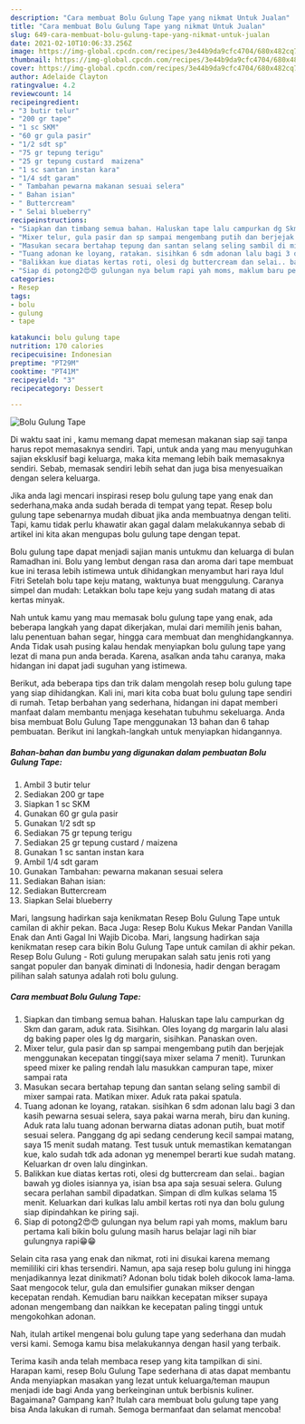 ```yaml
---
description: "Cara membuat Bolu Gulung Tape yang nikmat Untuk Jualan"
title: "Cara membuat Bolu Gulung Tape yang nikmat Untuk Jualan"
slug: 649-cara-membuat-bolu-gulung-tape-yang-nikmat-untuk-jualan
date: 2021-02-10T10:06:33.256Z
image: https://img-global.cpcdn.com/recipes/3e44b9da9cfc4704/680x482cq70/bolu-gulung-tape-foto-resep-utama.jpg
thumbnail: https://img-global.cpcdn.com/recipes/3e44b9da9cfc4704/680x482cq70/bolu-gulung-tape-foto-resep-utama.jpg
cover: https://img-global.cpcdn.com/recipes/3e44b9da9cfc4704/680x482cq70/bolu-gulung-tape-foto-resep-utama.jpg
author: Adelaide Clayton
ratingvalue: 4.2
reviewcount: 14
recipeingredient:
- "3 butir telur"
- "200 gr tape"
- "1 sc SKM"
- "60 gr gula pasir"
- "1/2 sdt sp"
- "75 gr tepung terigu"
- "25 gr tepung custard  maizena"
- "1 sc santan instan kara"
- "1/4 sdt garam"
- " Tambahan pewarna makanan sesuai selera"
- " Bahan isian"
- " Buttercream"
- " Selai blueberry"
recipeinstructions:
- "Siapkan dan timbang semua bahan. Haluskan tape lalu campurkan dg Skm dan garam, aduk rata. Sisihkan. Oles loyang dg margarin lalu alasi dg baking paper oles lg dg margarin, sisihkan. Panaskan oven."
- "Mixer telur, gula pasir dan sp sampai mengembang putih dan berjejak menggunakan kecepatan tinggi(saya mixer selama 7 menit). Turunkan speed mixer ke paling rendah lalu masukkan campuran tape, mixer sampai rata"
- "Masukan secara bertahap tepung dan santan selang seling sambil di mixer sampai rata. Matikan mixer. Aduk rata pakai spatula."
- "Tuang adonan ke loyang, ratakan. sisihkan 6 sdm adonan lalu bagi 3 dan kasih pewarna sesuai selera, saya pakai warna merah, biru dan kuning. Aduk rata lalu tuang adonan berwarna diatas adonan putih, buat motif sesuai selera. Panggang dg api sedang cenderung kecil sampai matang, saya 15 menit sudah matang. Test tusuk untuk memastikan kematangan kue, kalo sudah tdk ada adonan yg menempel berarti kue sudah matang. Keluarkan dr oven lalu dinginkan."
- "Balikkan kue diatas kertas roti, olesi dg buttercream dan selai.. bagian bawah yg dioles isiannya ya, isian bsa apa saja sesuai selera. Gulung secara perlahan sambil dipadatkan. Simpan di dlm kulkas selama 15 menit. Keluarkan dari kulkas lalu ambil kertas roti nya dan bolu gulung siap dipindahkan ke piring saji."
- "Siap di potong2😍😍 gulungan nya belum rapi yah moms, maklum baru pertama kali bikin bolu gulung masih harus belajar lagi nih biar gulungnya rapi😁😁"
categories:
- Resep
tags:
- bolu
- gulung
- tape

katakunci: bolu gulung tape 
nutrition: 170 calories
recipecuisine: Indonesian
preptime: "PT29M"
cooktime: "PT41M"
recipeyield: "3"
recipecategory: Dessert

---
```



![Bolu Gulung Tape](https://img-global.cpcdn.com/recipes/3e44b9da9cfc4704/680x482cq70/bolu-gulung-tape-foto-resep-utama.jpg)

Di waktu  saat ini , kamu memang dapat memesan makanan siap saji tanpa harus repot memasaknya sendiri. Tapi, untuk anda yang mau menyuguhkan sajian eksklusif bagi keluarga, maka kita memang lebih baik memasaknya sendiri. Sebab, memasak sendiri lebih sehat dan juga bisa menyesuaikan dengan selera keluarga.

Jika anda lagi mencari inspirasi resep bolu gulung tape yang enak dan sederhana,maka anda sudah berada di tempat yang tepat. Resep bolu gulung tape  sebenarnya mudah dibuat jika anda membuatnya dengan teliti. Tapi, kamu tidak perlu khawatir akan gagal dalam melakukannya 
sebab di artikel ini kita akan mengupas bolu gulung tape dengan tepat.  

Bolu gulung tape dapat menjadi sajian manis untukmu dan keluarga di bulan Ramadhan ini. Bolu yang lembut dengan rasa dan aroma dari tape membuat kue ini terasa lebih istimewa untuk dihidangkan menyambut hari raya Idul Fitri Setelah bolu tape keju matang, waktunya buat menggulung. Caranya simpel dan mudah: Letakkan bolu tape keju yang sudah matang di atas kertas minyak.

Nah untuk kamu yang mau memasak bolu gulung tape yang enak, ada beberapa langkah yang dapat dikerjakan, mulai dari memilih jenis bahan, lalu penentuan bahan segar, hingga cara membuat dan menghidangkannya. Anda Tidak usah pusing kalau hendak menyiapkan bolu gulung tape yang lezat di mana pun anda berada. Karena, asalkan anda  tahu caranya, maka hidangan ini dapat jadi suguhan yang istimewa.

Berikut, ada beberapa tips dan trik dalam mengolah resep bolu gulung tape yang siap dihidangkan. Kali ini, mari kita coba buat bolu gulung tape sendiri di rumah. Tetap berbahan yang sederhana, hidangan ini dapat memberi manfaat dalam membantu menjaga kesehatan tubuhmu sekeluarga. Anda bisa membuat Bolu Gulung Tape menggunakan 13 bahan dan 6 tahap pembuatan. Berikut ini langkah-langkah untuk menyiapkan hidangannya.

<!--inarticleads1-->

##### Bahan-bahan dan bumbu yang digunakan dalam pembuatan Bolu Gulung Tape:

1. Ambil 3 butir telur
1. Sediakan 200 gr tape
1. Siapkan 1 sc SKM
1. Gunakan 60 gr gula pasir
1. Gunakan 1/2 sdt sp
1. Sediakan 75 gr tepung terigu
1. Sediakan 25 gr tepung custard / maizena
1. Gunakan 1 sc santan instan kara
1. Ambil 1/4 sdt garam
1. Gunakan  Tambahan: pewarna makanan sesuai selera
1. Sediakan  Bahan isian:
1. Sediakan  Buttercream
1. Siapkan  Selai blueberry


Mari, langsung hadirkan saja kenikmatan Resep Bolu Gulung Tape untuk camilan di akhir pekan. Baca Juga: Resep Bolu Kukus Mekar Pandan Vanilla Enak dan Anti Gagal Ini Wajib Dicoba. Mari, langsung hadirkan saja kenikmatan resep cara bikin Bolu Gulung Tape untuk camilan di akhir pekan. Resep Bolu Gulung - Roti gulung merupakan salah satu jenis roti yang sangat populer dan banyak diminati di Indonesia, hadir dengan beragam pilihan salah satunya adalah roti bolu gulung. 

<!--inarticleads2-->

##### Cara membuat Bolu Gulung Tape:

1. Siapkan dan timbang semua bahan. Haluskan tape lalu campurkan dg Skm dan garam, aduk rata. Sisihkan. Oles loyang dg margarin lalu alasi dg baking paper oles lg dg margarin, sisihkan. Panaskan oven.
1. Mixer telur, gula pasir dan sp sampai mengembang putih dan berjejak menggunakan kecepatan tinggi(saya mixer selama 7 menit). Turunkan speed mixer ke paling rendah lalu masukkan campuran tape, mixer sampai rata
1. Masukan secara bertahap tepung dan santan selang seling sambil di mixer sampai rata. Matikan mixer. Aduk rata pakai spatula.
1. Tuang adonan ke loyang, ratakan. sisihkan 6 sdm adonan lalu bagi 3 dan kasih pewarna sesuai selera, saya pakai warna merah, biru dan kuning. Aduk rata lalu tuang adonan berwarna diatas adonan putih, buat motif sesuai selera. Panggang dg api sedang cenderung kecil sampai matang, saya 15 menit sudah matang. Test tusuk untuk memastikan kematangan kue, kalo sudah tdk ada adonan yg menempel berarti kue sudah matang. Keluarkan dr oven lalu dinginkan.
1. Balikkan kue diatas kertas roti, olesi dg buttercream dan selai.. bagian bawah yg dioles isiannya ya, isian bsa apa saja sesuai selera. Gulung secara perlahan sambil dipadatkan. Simpan di dlm kulkas selama 15 menit. Keluarkan dari kulkas lalu ambil kertas roti nya dan bolu gulung siap dipindahkan ke piring saji.
1. Siap di potong2😍😍 gulungan nya belum rapi yah moms, maklum baru pertama kali bikin bolu gulung masih harus belajar lagi nih biar gulungnya rapi😁😁


Selain cita rasa yang enak dan nikmat, roti ini disukai karena memang memililiki ciri khas tersendiri. Namun, apa saja resep bolu gulung ini hingga menjadikannya lezat dinikmati? Adonan bolu tidak boleh dikocok lama-lama. Saat mengocok telur, gula dan emulsifier gunakan mikser dengan kecepatan rendah. Kemudian baru naikkan kecepatan mikser supaya adonan mengembang dan naikkan ke kecepatan paling tinggi untuk mengokohkan adonan. 

Nah, itulah artikel mengenai  bolu gulung tape  yang sederhana dan mudah versi kami. Semoga kamu bisa melakukannya dengan hasil yang terbaik. 

Terima kasih anda telah membaca resep yang kita tampilkan di sini. Harapan kami, resep  Bolu Gulung Tape sederhana di atas dapat membantu Anda menyiapkan masakan yang lezat untuk keluarga/teman maupun menjadi ide bagi Anda yang berkeinginan untuk berbisnis kuliner. Bagaimana? Gampang kan? Itulah cara membuat bolu gulung tape yang bisa Anda lakukan di rumah. Semoga bermanfaat dan selamat mencoba!

